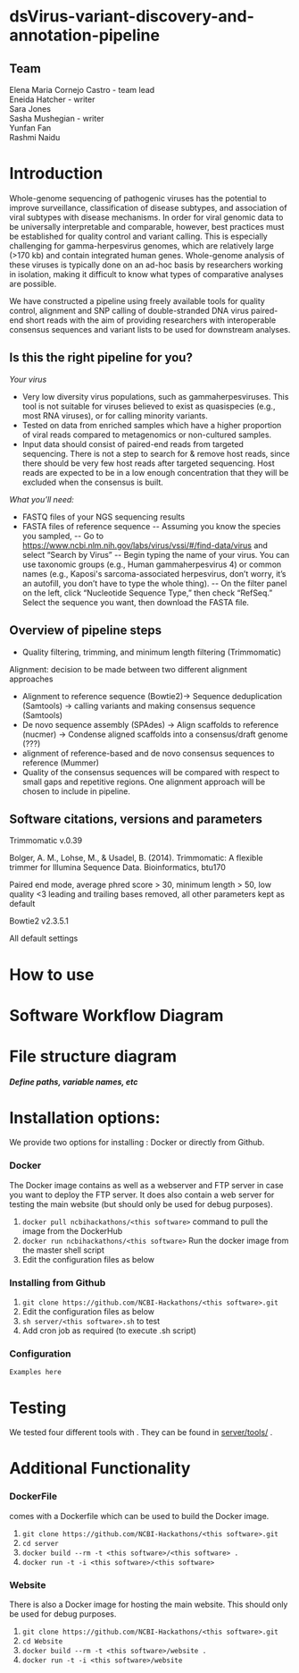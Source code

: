 # dsVirus-variant-discovery-and-annotation-pipeline

## Team

Elena Maria Cornejo Castro - team lead  
Eneida Hatcher - writer  
Sara Jones  
Sasha Mushegian - writer  
Yunfan Fan  
Rashmi Naidu

# Introduction

Whole-genome sequencing of pathogenic viruses has the potential to improve surveillance, classification of disease subtypes, and association of viral subtypes with disease mechanisms. In order for viral genomic data to be universally interpretable and comparable, however, best practices must be established for quality control and variant calling. This is especially challenging for gamma-herpesvirus genomes, which are relatively large (>170 kb) and contain integrated human genes. Whole-genome analysis of these viruses is typically done on an ad-hoc basis by researchers working in isolation, making it difficult to know what types of comparative analyses are possible.

We have constructed a pipeline using freely available tools for quality control, alignment and SNP calling of double-stranded DNA virus paired-end short reads with the aim of providing researchers with interoperable consensus sequences and variant lists to be used for downstream analyses.    

## Is this the right pipeline for you?

*Your virus*
- Very low diversity virus populations, such as gammaherpesviruses. This tool is not suitable for viruses believed to exist as quasispecies (e.g., most RNA viruses), or for calling minority variants.
- Tested on data from enriched samples which have a higher proportion of viral reads compared to metagenomics or non-cultured samples.
- Input data should consist of paired-end reads from targeted sequencing. There is not a step to search for & remove host reads, since there should be very few host reads after targeted sequencing. Host reads are expected to be in a low enough concentration that they will be excluded when the consensus is built.

*What you’ll need:*
- FASTQ files of your NGS sequencing results
- FASTA files of reference sequence
-- Assuming you know the species you sampled,
-- Go to https://www.ncbi.nlm.nih.gov/labs/virus/vssi/#/find-data/virus and select “Search by Virus”
-- Begin typing the name of your virus. You can use taxonomic groups (e.g., Human gammaherpesvirus 4) or common names (e.g., Kaposi's sarcoma-associated herpesvirus, don’t worry, it’s an autofill, you don’t have to type the whole thing). 
-- On the filter panel on the left, click “Nucleotide Sequence Type,” then check “RefSeq.” Select the sequence you want, then download the FASTA file.


## Overview of pipeline steps
- Quality filtering, trimming, and minimum length filtering (Trimmomatic)

Alignment: decision to be made between two different alignment approaches
- Alignment to reference sequence (Bowtie2)-> Sequence deduplication (Samtools) -> calling variants and making consensus sequence (Samtools)
- De novo sequence assembly (SPAdes) -> Align scaffolds to reference (nucmer) -> Condense aligned scaffolds into a consensus/draft genome (???)
- alignment of reference-based and de novo consensus sequences to reference (Mummer)
- Quality of the consensus sequences will be compared with respect to small gaps and repetitive regions. One alignment approach will be chosen to include in pipeline.




## Software citations, versions and parameters
Trimmomatic v.0.39

Bolger, A. M., Lohse, M., & Usadel, B. (2014). Trimmomatic: A flexible trimmer for Illumina Sequence Data. Bioinformatics, btu170

Paired end mode, average phred score > 30, minimum length > 50, low quality <3 leading and trailing bases removed, all other parameters  kept as default

Bowtie2 v2.3.5.1

All default settings




# How to use <this software>

# Software Workflow Diagram

# File structure diagram 
#### _Define paths, variable names, etc_

# Installation options:

We provide two options for installing <this software>: Docker or directly from Github.

### Docker

The Docker image contains <this software> as well as a webserver and FTP server in case you want to deploy the FTP server. It does also contain a web server for testing the <this software> main website (but should only be used for debug purposes).

1. `docker pull ncbihackathons/<this software>` command to pull the image from the DockerHub
2. `docker run ncbihackathons/<this software>` Run the docker image from the master shell script
3. Edit the configuration files as below

### Installing <this software> from Github

1. `git clone https://github.com/NCBI-Hackathons/<this software>.git`
2. Edit the configuration files as below
3. `sh server/<this software>.sh` to test
4. Add cron job as required (to execute <this software>.sh script)

### Configuration

```Examples here```

# Testing

We tested four different tools with <this software>. They can be found in [server/tools/](server/tools/) . 

# Additional Functionality

### DockerFile

<this software> comes with a Dockerfile which can be used to build the Docker image.

  1. `git clone https://github.com/NCBI-Hackathons/<this software>.git`
  2. `cd server`
  3. `docker build --rm -t <this software>/<this software> .`
  4. `docker run -t -i <this software>/<this software>`
  
### Website

There is also a Docker image for hosting the main website. This should only be used for debug purposes.

  1. `git clone https://github.com/NCBI-Hackathons/<this software>.git`
  2. `cd Website`
  3. `docker build --rm -t <this software>/website .`
  4. `docker run -t -i <this software>/website`
